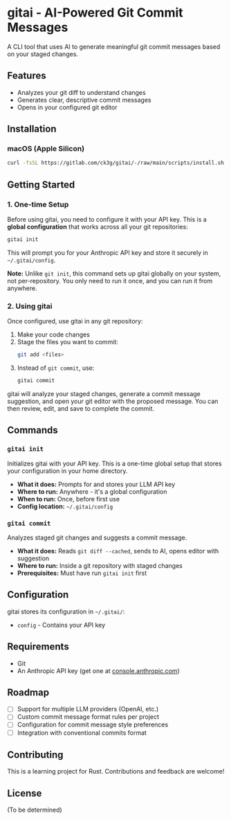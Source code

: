 # gitai - AI-Powered Git Commit Messages

A CLI tool that uses AI to generate meaningful git commit messages based on your staged changes.

## Features

- Analyzes your git diff to understand changes
- Generates clear, descriptive commit messages
- Opens in your configured git editor

## Installation

### macOS (Apple Silicon)

```bash
curl -fsSL https://gitlab.com/ck3g/gitai/-/raw/main/scripts/install.sh | sh
```

## Getting Started

### 1. One-time Setup

Before using gitai, you need to configure it with your API key. This is a **global configuration** that works across all your git repositories:

```bash
gitai init
```

This will prompt you for your Anthropic API key and store it securely in `~/.gitai/config`.

**Note:** Unlike `git init`, this command sets up gitai globally on your system, not per-repository. You only need to run it once, and you can run it from anywhere.

### 2. Using gitai

Once configured, use gitai in any git repository:

1. Make your code changes
2. Stage the files you want to commit:
   ```bash
   git add <files>
   ```
3. Instead of `git commit`, use:
   ```bash
   gitai commit
   ```

gitai will analyze your staged changes, generate a commit message suggestion, and open your git editor with the proposed message. You can then review, edit, and save to complete the commit.

## Commands

### `gitai init`
Initializes gitai with your API key. This is a one-time global setup that stores your configuration in your home directory.

- **What it does:** Prompts for and stores your LLM API key
- **Where to run:** Anywhere - it's a global configuration
- **When to run:** Once, before first use
- **Config location:** `~/.gitai/config`

### `gitai commit`
Analyzes staged git changes and suggests a commit message.

- **What it does:** Reads `git diff --cached`, sends to AI, opens editor with suggestion
- **Where to run:** Inside a git repository with staged changes
- **Prerequisites:** Must have run `gitai init` first

## Configuration

gitai stores its configuration in `~/.gitai/`:
- `config` - Contains your API key

## Requirements

- Git
- An Anthropic API key (get one at [console.anthropic.com](https://console.anthropic.com))

## Roadmap

- [ ] Support for multiple LLM providers (OpenAI, etc.)
- [ ] Custom commit message format rules per project
- [ ] Configuration for commit message style preferences
- [ ] Integration with conventional commits format

## Contributing

This is a learning project for Rust. Contributions and feedback are welcome!

## License

(To be determined)